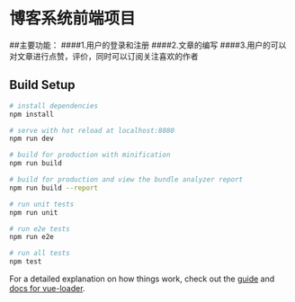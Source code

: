 # 博客系统前端项目
##主要功能：
####1.用户的登录和注册
####2.文章的编写
####3.用户的可以对文章进行点赞，评价，同时可以订阅关注喜欢的作者
## Build Setup

``` bash
# install dependencies
npm install

# serve with hot reload at localhost:8080
npm run dev

# build for production with minification
npm run build

# build for production and view the bundle analyzer report
npm run build --report

# run unit tests
npm run unit

# run e2e tests
npm run e2e

# run all tests
npm test
```

For a detailed explanation on how things work, check out the [guide](http://vuejs-templates.github.io/webpack/) and [docs for vue-loader](http://vuejs.github.io/vue-loader).
